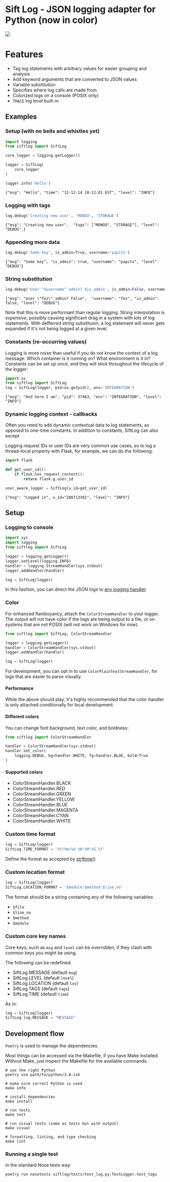 Sift Log - JSON logging adapter for Python (now in color)
===============

![](https://raw.githubusercontent.com/papito/siftlog-py/master/assets/screen.png)

# Features
* Tag log statements with arbitrary values for easier grouping and analysis
* Add keyword arguments that are converted to JSON values
* Variable substitution
* Specifies where log calls are made from
* Colorized logs on a console (POSIX only)
* `TRACE` log level built-in
 
## Examples
### Setup (with no bells and whistles yet)

```python
import logging
from siftlog import SiftLog

core_logger = logging.getLogger()

logger = SiftLog(
    core_logger
)

logger.info('Hello')
```

`{"msg": "Hello", "time": "12-12-14 10:12:01 EST", "level": "INFO"}`

### Logging with tags
```python
log.debug('Creating new user', 'MONGO', 'STORAGE')
```
`{"msg": "Creating new user",  "tags": ["MONGO", "STORAGE"], "level": "DEBUG",}`

### Appending more data
```python
log.debug('Some key', is_admin=True, username='papito')
```
`{"msg": "Some key", "is_admin": true, "username": "papito", "level": "DEBUG"}`

### String substitution
```python
log.debug('User "$username" admin? $is_admin', is_admin=False, username='fez')
```
`{"msg": "User \"fez\" admin? False",  "username": "fez", "is_admin": false, "level": "DEBUG"}`

Note that this is more performant than regular logging. String interpolation is *expensive*, possibly causing significant drag in a system with lots of log statements. With defferred string substituion, a log statement will never gets expanded if it's not being logged at a given level.

### Constants (re-occurring values)
Logging is more noise than useful if you do not know the context of a log message. Which container is it running on? What environment is it in? Constants can be set up once, and they will stick throughout the lifecycle of the logger:


```python
import os
from siftlog import SiftLog
log = SiftLog(logger, pid=os.getpid(), env='INTEGRATION')
```

`{"msg": "And here I am", "pid": 37463, "env": "INTEGRATION", "level": "INFO"}`

### Dynamic logging context - callbacks
Often you need to add dynamic contextual data to log statements, as opposed to one-time constants. In addition to constants, SiftLog can also except 

Logging request IDs or user IDs are very common use cases, so to log a thread-local property with Flask, for example,
we can do the following:

```python
import flask

def get_user_id():
    if flask.has_request_context():
        return flask.g.user_id

user_aware_logger = SiftLog(u_id=get_user_id)
```

`{"msg": "Logged in", u_id="200713391", "level": "INFO"}`

## Setup
### Logging to console
```python
import sys
import logging
from siftlog import SiftLog

logger = logging.getLogger()
logger.setLevel(logging.INFO)
handler = logging.StreamHandler(sys.stdout)
logger.addHandler(handler)

log = SiftLog(logger)
```
In this fashion, you can direct the JSON logs to [any logging handler](https://docs.python.org/2/library/logging.handlers.html).

### Color
For enhanced flamboyancy, attach the `ColorStreamHandler` to your logger. The output will not have color if the logs
are being output to a file, or on systems that are not POSIX (will not work on Windows for now).

```python
from siftlog import SiftLog, ColorStreamHandler

logger = logging.getLogger()
handler = ColorStreamHandler(sys.stdout)
logger.addHandler(handler)

log = SiftLog(logger)
```

For development, you can opt in to use `ColorPlainTextStreamHandler`, for logs that are easier to parse visually.

#### Performance

While the above should play, it's highly recommended that the color handler is only 
attached conditionally for local development.


#### Different colors
You can change font background, text color, and boldness:

```python
from siftlog import ColorStreamHandler

handler = ColorStreamHandler(sys.stdout)
handler.set_color(
    logging.DEBUG, bg=handler.WHITE, fg=handler.BLUE, bold=True
)
```

#### Supported colors
 * ColorStreamHandler.BLACK
 * ColorStreamHandler.RED
 * ColorStreamHandler.GREEN
 * ColorStreamHandler.YELLOW
 * ColorStreamHandler.BLUE
 * ColorStreamHandler.MAGENTA
 * ColorStreamHandler.CYAN
 * ColorStreamHandler.WHITE

### Custom time format
```python
log = SiftLog(logger)
SiftLog.TIME_FORMAT = '%Y/%m/%d %H:%M:%S.%f'
```
Define the format as accepted by [strftime()](https://strftime.org/)

### Custom location format
```python
log = SiftLog(logger)
SiftLog.LOCATION_FORMAT = '$module:$method:$line_no'
```
The format should be a string containing any of the following variables:

 * `$file`
 * `$line_no`
 * `$method`
 * `$module`

### Custom core key names
Core keys, such as `msg` and `level` can be overridden, if they clash with common keys you might be using.

The following can be redefined:

 * SiftLog.MESSAGE (default `msg`)
 * SiftLog.LEVEL (default `level`)
 * SiftLog.LOCATION (default `loc`)
 * SiftLog.TAGS (default `tags`)
 * SiftLog.TIME (default `time`)

As in:

```python
log = SiftLog(logger)
SiftLog.log.MESSAGE = "MESSAGE"
```

## Development flow

`Poetry` is used to manage the dependencies.

Most things can be accessed via the Makefile, if you have Make installed.
Without Make, just inspect the Makefile for the available commands.

    # use the right Python
    poetry use path/to/python/3.8-ish
    
    # make sure correct Python is used
    make info
    
    # install dependencies
    make install
    
    # run tests
    make test
    
    # run visual tests (same as tests but with output)
	make visual
    
    # formatting, linting, and type checking
    make lint

### Running a single test

In the standard Nose tests way:

    poetry run nosetests siftlog/tests/test_log.py:TestLogger.test_tags
